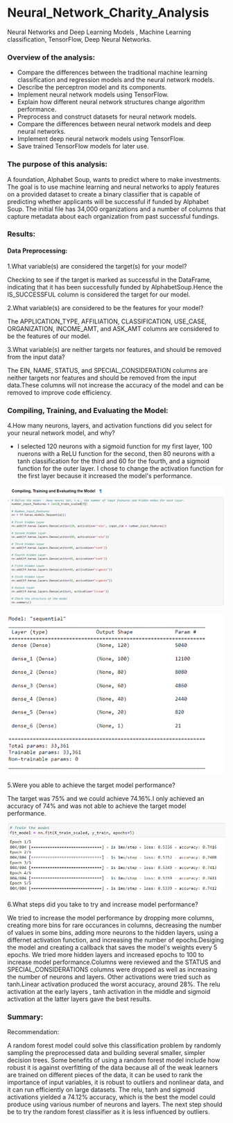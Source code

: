 # Neural_Network_Charity_Analysis

Neural Networks and Deep Learning Models , Machine Learning classification, TensorFlow, Deep Neural Networks.

### Overview of the analysis:

- Compare the differences between the traditional machine learning classification and regression models and the neural network models.
- Describe the perceptron model and its components.
- Implement neural network models using TensorFlow.
- Explain how different neural network structures change algorithm performance.
- Preprocess and construct datasets for neural network models.
- Compare the differences between neural network models and deep neural networks.
- Implement deep neural network models using TensorFlow.
- Save trained TensorFlow models for later use.

### The purpose of this analysis:

A foundation, Alphabet Soup, wants to predict where to make investments. The goal is to use machine learning and neural networks to apply features on a provided dataset to create a binary classifier that is capable of predicting whether applicants will be successful if funded by Alphabet Soup. The initial file has 34,000 organizations and a number of columns that capture metadata about each organization from past successful fundings.

### Results:

#### Data Preprocessing:

1.What variable(s) are considered the target(s) for your model?

Checking to see if the target is marked as successful in the DataFrame, indicating that it has been successfully funded by AlphabetSoup.Hence the IS_SUCCESSFUL column is considered the target for our model.

2.What variable(s) are considered to be the features for your model?

The APPLICATION_TYPE, AFFILIATION, CLASSIFICATION, USE_CASE, ORGANIZATION, INCOME_AMT, and ASK_AMT columns are considered to be the features of our model.

3.What variable(s) are neither targets nor features, and should be removed from the input data?

The EIN, NAME, STATUS, and SPECIAL_CONSIDERATION columns are neither targets nor features and should be removed from the input data.These columns will not increase the accuracy of the model and can be removed to improve code efficiency.

### Compiling, Training, and Evaluating the Model:

4.How many neurons, layers, and activation functions did you select for your neural network model, and why?

- I selected 120 neurons with a sigmoid function for my first layer, 100 nuerons with a ReLU function for the second, then 80 neurons with a tanh classification for the third and 60 for the fourth, and a sigmoid function for the outer layer. I chose to change the activation function for the first layer because it increased the model's performance.

![Alt_text](https://github.com/RGK73/Neural_Network_Charity_Analysis/blob/main/Images/optimisation.png)

![alt_text](https://github.com/RGK73/Neural_Network_Charity_Analysis/blob/main/Images/model_nn.png)

5.Were you able to achieve the target model performance?

The target was 75% and we could achieve 74.16%.I only achieved an accuracy of 74% and was not able to achieve the target model performance.

![Alt_text](https://github.com/RGK73/Neural_Network_Charity_Analysis/blob/main/Images/efficiency.png)

6.What steps did you take to try and increase model performance?

We tried to increase the model performance by dropping more columns, creating more bins for rare occurances in columns, decreasing the number of values in some bins, adding more neurons to the hidden layers, using a differnet activation function, and increasing the number of epochs.Desiging the model and creating a callback that saves the model's weights every 5 epochs.
We tried more hidden layers and increased epochs to 100 to increase model performance.Columns were reviewed and the STATUS and SPECIAL_CONSIDERATIONS columns were dropped as well as increasing the number of neurons and layers. Other activations were tried such as tanh.Linear activation produced the worst accuracy, around 28%. The relu activation at the early layers , tanh activation in the middle and sigmoid activation at the latter layers gave the best results.

### Summary: 

Recommendation:

A random forest model could solve this classification problem by randomly sampling the preprocessed data and building several smaller, simpler decision trees. Some benefits of using a random forest model include how robust it is against overfitting of the data because all of the weak learners are trained on different pieces of the data, it can be used to rank the importance of input variables, it is robust to outliers and nonlinear data, and it can run efficiently on large datasets.
The relu, tanh and sigmoid activations yielded a 74.12% accuracy, which is the best the model could produce using various number of neurons and layers. The next step should be to try the random forest classifier as it is less influenced by outliers.
